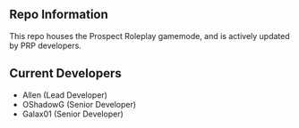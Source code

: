 ## Repo Information
This repo houses the Prospect Roleplay gamemode, and is actively updated by PRP developers.

## Current Developers
* Allen (Lead Developer)
* OShadowG (Senior Developer)
* Galax01 (Senior Developer)
